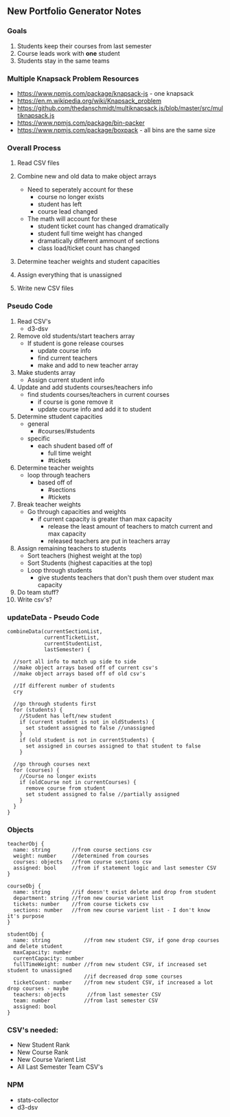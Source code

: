 ## New Portfolio Generator Notes

### Goals
1. Students keep their courses from last semester
1. Course leads work with **one** student
1. Students stay in the same teams

### Multiple Knapsack Problem Resources
* https://www.npmjs.com/package/knapsack-js - one knapsack
* https://en.m.wikipedia.org/wiki/Knapsack_problem
* https://github.com/thedanschmidt/multiknapsack.js/blob/master/src/multiknapsack.js
* https://www.npmjs.com/package/bin-packer
* https://www.npmjs.com/package/boxpack - all bins are the same size

### Overall Process
  1. Read CSV files
  
  1. Combine new and old data to make object arrays
      * Need to seperately account for these
         - course no longer exists
         - student has left
         - course lead changed
      * The math will account for these
         - student ticket count has changed dramatically
         - student full time weight has changed
         - dramatically different ammount of sections
         - class load/ticket count has changed
           
  1. Determine teacher weights and student capacities
  
  1. Assign everything that is unassigned
  
  1. Write new CSV files
  
### Pseudo Code
1. Read CSV's
   * d3-dsv 
1. Remove old students/start teachers array
   * If student is gone release courses
       - update course info
       - find current teachers
       - make and add to new teacher array
1. Make students array 
   * Assign current student info
1. Update and add students courses/teachers info
   * find students courses/teachers in current courses
       - if course is gone remove it 
       - update course info and add it to student
1. Determine sttudent capacities
   * general
       - #courses/#students
   * specific
       - each shudent based off of
           * full time weight
           * #tickets
1. Determine teacher weights
   * loop through teachers
       - based off of 
           * #sections
           * #tickets
1. Break teacher weights
   * Go through capacities and weights
       - if current capacity is greater than max capacity
           * release the least amount of teachers to match current and max capacity
           * released teachers are put in teachers array
1. Assign remaining teachers to students
   * Sort teachers (highest weight at the top)
   * Sort Students (highest capacities at the top)
   * Loop through students
       - give students teachers that don't push them over student max capacity
1. Do team stuff?
1. Write csv's?

### updateData - Pseudo Code
```
combineData(currentSectionList, 
            currentTicketList, 
            currentStudentList,   
            lastSemester) {
            
  //sort all info to match up side to side
  //make object arrays based off of current csv's
  //make object arrays based off of old csv's
  
  //If different number of students
  cry
  
  //go through students first
  for (students) {
    //Student has left/new student
    if (current student is not in oldStudents) {
      set student assigned to false //unassigned
    }
    if (old student is not in currentStudents) {
      set assigned in courses assigned to that student to false
    }
    
  //go through courses next
  for (courses) {
    //Course no longer exists
    if (oldCourse not in currentCourses) {
      remove course from student
      set student assigned to false //partially assigned
    }
  }
}    

```
### Objects
```
teacherObj {
  name: string       //from course sections csv
  weight: number     //determined from courses
  courses: objects   //from course sections csv
  assigned: bool     //from if statement logic and last semester CSV
}

courseObj {
  name: string       //if doesn't exist delete and drop from student
  department: string //from new course varient list
  tickets: number    //from course tickets csv
  sections: number   //from new course varient list - I don't know it's purpose
}

studentObj {
  name: string           //from new student CSV, if gone drop courses and delete student
  maxCapacity: number
  currentCapacity: number
  fullTimeWeight: number //from new student CSV, if increased set student to unassigned
                         //if decreased drop some courses
  ticketCount: number    //from new student CSV, if increased a lot drop courses - maybe
  teachers: objects       //from last semester CSV
  team: number           //from last semester CSV
  assigned: bool        
}
```
    
### CSV's needed:
* New Student Rank
* New Course Rank
* New Course Varient List
* All Last Semester Team CSV's

### NPM
* stats-collector
* d3-dsv
